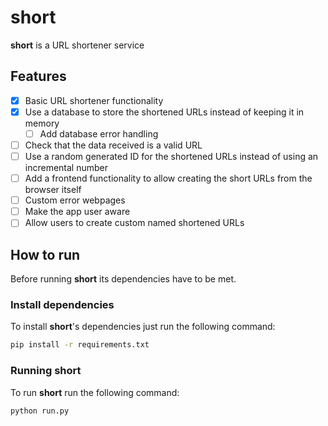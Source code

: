# short
**short** is a URL shortener service

## Features
- [x] Basic URL shortener functionality
- [x] Use a database to store the shortened URLs instead of keeping it in memory
    - [ ] Add database error handling
- [ ] Check that the data received is a valid URL
- [ ] Use a random generated ID for the shortened URLs instead of using an incremental number
- [ ] Add a frontend functionality to allow creating the short URLs from the browser itself
- [ ] Custom error webpages
- [ ] Make the app user aware
- [ ] Allow users to create custom named shortened URLs

## How to run
Before running **short** its dependencies have to be met.
### Install dependencies
To install **short**'s dependencies just run the following command:
```bash
pip install -r requirements.txt
```
### Running short
To run **short** run the following command:
```bash
python run.py
```
